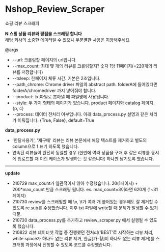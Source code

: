 # Nshop_Review_Scraper
쇼핑 리뷰 스크래퍼

**N 쇼핑 상품 리뷰와 평점을 스크래핑 합니다**  
해당 회사의 소중한 데이터일 수 있으니 무분별한 사용은 지양해주세요


@args
- --url: 크롤링할 페이지의 url입니다.  
- --max_count: 최대 몇 개의 리뷰를 크롤링할지? 숫자 1당 11페이지(=220개의 리뷰를 저장합니다)  
- --tsleep: 한페이지 체류 시간. 기본은 2초입니다.  
- --path_chrome: Chrome driver 파일의 abstract path. folderA에 들어있다면 folderA/chromedriver 까지 넣어줘야 합니다.  
- --product: txt파일로 뽑아낼 때 파일명에 사용됩니다.  
- --style: 두 가지 형태의 페이지가 있습니다.  product 페이지와 catalog 페이지. {p, c}  
- --process: 데이터 전처리 여부입니다. 아래 data_process.py 설명과 같은 처리가 이뤄집니다. {True, False}, default=True

**data_process.py**  
- '한달사용기', '재구매' 리뷰는 리뷰 본문에서 해당 텍스트를 제거하고 별도의 column으로 1 표기 하도록 했습니다.
- 연속된 리뷰들이 완전히 동일할 경우 (한번에 여러 상품을 구매 후 같은 리뷰를 동시에 업로드할 때 이런 케이스가 발생하는 것 같습니다) 하나만 남기도록 했습니다.  


***
**update**  
- 210729 max_count가 일관적이지 않아 수정했습니다. 20(1페이지) + 200\*max_count 만큼 스크래핑 됩니다. ex. max_count=3이라면 620개 (1~31페이지)  
- 210730 review를 스크래핑할 때 \n, \t가 여러 개 붙어있는 경우에도 잘 제거할 수 있도록 re.sub를 수정했습니다. 이후 txt 파일에 write할 때 문제가 발생할 수 있기 때문.  
- 210730 data_process.py를 추가하고 review_scraper.py 에서 실행될 수 있도록 했습니다.
- 210822 리뷰 데이터셋 작업 중 진행했던 전처리('BEST'로 시작하는 리뷰 처리, white space가 하나도 없는 리뷰 제거, 한글[가-힣]이 하나도 없는 리뷰 제거)를 스크래핑 과정에서 진행할 수 있도록 코드를 수정했습니다.
